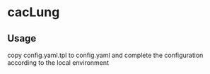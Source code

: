 # cacLung

## Usage
copy config.yaml.tpl to config.yaml and complete the configuration according to the local environment